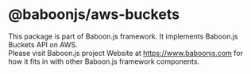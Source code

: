 # @baboonjs/aws-buckets
This package is part of Baboon.js framework. It implements Baboon.js Buckets API on AWS.  
Please visit Baboon.js project Website at https://www.baboonjs.com for how it fits in with other Baboon.js 
framework components.
